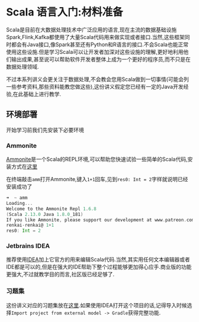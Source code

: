 # Scala 语言入门:材料准备
Scala是目前在大数据处理技术中广泛应用的语言,现在主流的数据基础设施Spark,Flink,Kafka都使用了大量Scala代码用来做实现或者接口.当然,这些框架同时都会有Java接口,像Spark甚至还有Python和R语言的接口.不会Scala也能正常使用这些设施.但是学习Scala可以让开发者加深对这些设施的理解,更好地利用他们输出成果,甚至说可以帮助软件开发者整体上成为一个更好的程序员,而不只是在数据处理领域.

不过本系列讲义会更关注于数据处理,不会教会您用Scala做到一切事情(可能会列一些参考资料,那些资料能教您做这些),这份讲义假定您已经有一定的Java开发经验,在此基础上进行教学.

## 环境部署
开始学习前我们先安装下必要环境
### Ammonite
[Ammonite](http://ammonite.io/#Ammonite)是一个Scala的REPL环境,可以帮助您快速试验一些简单的Scala代码,安装方式在[这里](http://ammonite.io/#Ammonite-REPL)

在终端敲击`amm`打开Ammonite,键入`1+1`回车,见到`res0: Int = 2`字样就说明已经安装成功了
```scala
➜  ~ amm
Loading...
Welcome to the Ammonite Repl 1.6.8
(Scala 2.13.0 Java 1.8.0_181)
If you like Ammonite, please support our development at www.patreon.com/lihaoyi
renkai-renkai@ 1+1
res0: Int = 2
```
### Jetbrains IDEA
推荐使用[IDEA](https://www.jetbrains.com/idea/download/)加上它官方的用来编辑Scala代码.当然,其实用任何文本编辑器或者IDE都是可以的,但是在强大的IDE帮助下整个过程能够更加得心应手.商业版的功能更强大,不过就教学目的而言,社区版已经足够了.

### 习题集
这份讲义对应的习题集放在[这里](https://github.com/fordeal-smalldata/bigdata-hands-on-quiz).如果使用IDEA打开这个项目的话,记得导入时候选择`Import project from external model -> Gradle`获得完整功能.